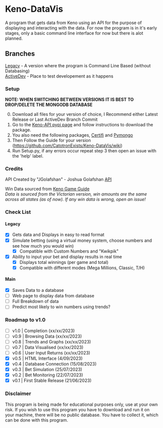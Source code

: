 # Keno-DataVis
A program that gets data from Keno using an API for the purpose of displaying and interacting with the data. For now the program is in it's early stages, only a basic command line interface for now but there is alot planned. 

## Branches
[Legacy](https://github.com/CatotronExists/Keno-DataVis/tree/Legacy) - A version where the program is Command Line Based (without Databasing)\
[ActiveDev](https://github.com/CatotronExists/Keno-DataVis/tree/ActiveDev) - Place to test developement as it happens

### Setup 
**NOTE: WHEN SWITCHING BETWEEN VERSIONS IT IS BEST TO DROP/DELETE THE MONGODB DATABASE**

0. Download all files for your version of choice, I Recommend either Latest Release or Last ActiveDev Branch Commit
1. Go to the [Keno-API pypi page](https://pypi.org/project/kenoAPI/) and follow instructions to download the package.
2. You also need the following packages, [Certifi](https://pypi.org/project/certifi/) and [Pymongo](https://pypi.org/project/pymongo/)
3. Then Follow the Guide for your version (https://github.com/CatotronExists/Keno-DataVis/wiki)
4. Run Setup.py, if any errors occur repeat step 3 then open an issue with the 'help' label.

### Credits
API Created by "JGolafshan" - Joshua Golafshan [API](https://github.com/JGolafshan/keno-api)

Win Data sourced from [Keno Game Guide](https://www.keno.com.au/keno-pdfs/VIC_Game%20Guide.pdf)\
*Data is sourced from the Victorian version, win amounts are the same across all states (as of now). If any win data is wrong, open an issue!*

### Check List
#### Legacy
- [x] Gets data and Displays in easy to read format
- [x] Simulate betting (using a virtual money system, choose numbers and see how much you would win)
  - [x] Compatible with Custom Numbers and "Kwikpik"
- [x] Ability to input your bet and display results in real time
  - [x] Displays total winnings (per game and total)
  - [x] Compatible with different modes (Mega Millions, Classic, T/H)
#### Main
- [x] Saves Data to a database
- [ ] Web page to display data from database
- [ ] Full Breakdown of data
- [ ] Predict most likely to win numbers using trends?

### Roadmap to v1.0
- [ ] v1.0 | Completion (xx/xx/2023)
- [ ] v0.9 | Browsing Data (xx/xx/2023)
- [ ] v0.8 | Trends and Graphs (xx/xx/2023)
- [ ] v0.7 | Data Visualised (xx/xx/2023)
- [ ] v0.6 | User Input Returns (xx/xx/2023)
- [x] v0.5 | HTML Interface (4/09/2023)
- [x] v0.4 | Database Connection (15/08/2023)
- [x] v0.3 | Bet Simulation (25/07/2023)
- [x] v0.2 | Bet Monitoring (22/07/2023)
- [x] v0.1 | First Stable Release (21/06/2023)

### Disclaimer
This program is being made for educational purposes only, use at your own risk.
If you wish to use this program you have to download and run it on your machine, there will be no public database. You have to collect it, which can be done with this program.
